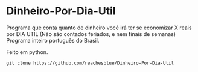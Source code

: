 # Dinheiro-Por-Dia-Util

 Programa que conta quanto de dinheiro você irá ter se economizar X reais por DIA UTIL (Não são contados feriados, e nem finais de semanas)
 Programa inteiro português do Brasil. 

 Feito em python.

~~~~
git clone https://github.com/reachesblue/Dinheiro-Por-Dia-Util
~~~~

